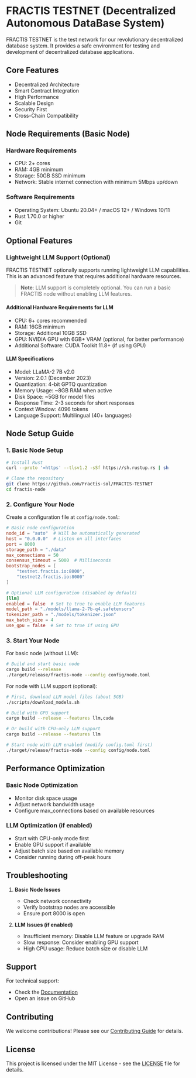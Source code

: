 # FRACTIS TESTNET (Decentralized Autonomous DataBase System)

FRACTIS TESTNET is the test network for our revolutionary decentralized database system. It provides a safe environment for testing and development of decentralized database applications.

## Core Features

- Decentralized Architecture
- Smart Contract Integration
- High Performance
- Scalable Design
- Security First
- Cross-Chain Compatibility

## Node Requirements (Basic Node)

### Hardware Requirements
- CPU: 2+ cores
- RAM: 4GB minimum
- Storage: 50GB SSD minimum
- Network: Stable internet connection with minimum 5Mbps up/down

### Software Requirements
- Operating System: Ubuntu 20.04+ / macOS 12+ / Windows 10/11
- Rust 1.70.0 or higher
- Git

## Optional Features

### Lightweight LLM Support (Optional)

FRACTIS TESTNET optionally supports running lightweight LLM capabilities. This is an advanced feature that requires additional hardware resources.

> **Note**: LLM support is completely optional. You can run a basic FRACTIS node without enabling LLM features.

#### Additional Hardware Requirements for LLM
- CPU: 6+ cores recommended
- RAM: 16GB minimum
- Storage: Additional 10GB SSD
- GPU: NVIDIA GPU with 6GB+ VRAM (optional, for better performance)
- Additional Software: CUDA Toolkit 11.8+ (if using GPU)

#### LLM Specifications
- Model: LLaMA-2 7B v2.0
- Version: 2.0.1 (December 2023)
- Quantization: 4-bit GPTQ quantization
- Memory Usage: ~8GB RAM when active
- Disk Space: ~5GB for model files
- Response Time: 2-3 seconds for short responses
- Context Window: 4096 tokens
- Language Support: Multilingual (40+ languages)

## Node Setup Guide

### 1. Basic Node Setup

```bash
# Install Rust
curl --proto '=https' --tlsv1.2 -sSf https://sh.rustup.rs | sh

# Clone the repository
git clone https://github.com/Fractis-sol/FRACTIS-TESTNET
cd fractis-node
```

### 2. Configure Your Node

Create a configuration file at `config/node.toml`:

```toml
# Basic node configuration
node_id = "auto"  # Will be automatically generated
host = "0.0.0.0"  # Listen on all interfaces
port = 8000
storage_path = "./data"
max_connections = 50
consensus_timeout = 5000  # Milliseconds
bootstrap_nodes = [
    "testnet.fractis.io:8000",
    "testnet2.fractis.io:8000"
]

# Optional LLM configuration (disabled by default)
[llm]
enabled = false  # Set to true to enable LLM features
model_path = "./models/llama-2-7b-q4.safetensors"
tokenizer_path = "./models/tokenizer.json"
max_batch_size = 4
use_gpu = false  # Set to true if using GPU
```

### 3. Start Your Node

For basic node (without LLM):
```bash
# Build and start basic node
cargo build --release
./target/release/fractis-node --config config/node.toml
```

For node with LLM support (optional):
```bash
# First, download LLM model files (about 5GB)
./scripts/download_models.sh

# Build with GPU support
cargo build --release --features llm,cuda

# Or build with CPU-only LLM support
cargo build --release --features llm

# Start node with LLM enabled (modify config.toml first)
./target/release/fractis-node --config config/node.toml
```

## Performance Optimization

### Basic Node Optimization
- Monitor disk space usage
- Adjust network bandwidth usage
- Configure max_connections based on available resources

### LLM Optimization (if enabled)
- Start with CPU-only mode first
- Enable GPU support if available
- Adjust batch size based on available memory
- Consider running during off-peak hours

## Troubleshooting

1. **Basic Node Issues**
   - Check network connectivity
   - Verify bootstrap nodes are accessible
   - Ensure port 8000 is open

2. **LLM Issues (if enabled)**
   - Insufficient memory: Disable LLM feature or upgrade RAM
   - Slow response: Consider enabling GPU support
   - High CPU usage: Reduce batch size or disable LLM

## Support

For technical support:
- Check the [Documentation](https://docs.fractis.cash)
- Open an issue on GitHub

## Contributing

We welcome contributions! Please see our [Contributing Guide](CONTRIBUTING.md) for details.

## License

This project is licensed under the MIT License - see the [LICENSE](LICENSE) file for details.
